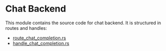 # Chat Backend

This module contains the source code for chat backend. It is structured in routes and handles:

- [route_chat_completion.rs](./src/route/route_chat_completion.rs)
- [handle_chat_completion.rs](./src/handle/handle_chat_completion.rs)
